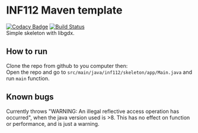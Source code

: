 # INF112 Maven template 

[![Codacy Badge](https://api.codacy.com/project/badge/Grade/2681b622f0f64c85b70112115c4eae89)](https://app.codacy.com/gh/inf112-v20/error_brain_not_found?utm_source=github.com&utm_medium=referral&utm_content=inf112-v20/error_brain_not_found&utm_campaign=Badge_Grade_Settings)
[![Build Status](https://travis-ci.com/inf112-v20/error_brain_not_found.svg?branch=develop)](https://travis-ci.com/inf112-v20/error_brain_not_found)  
Simple skeleton with libgdx. 

## How to run
Clone the repo from github to you computer then:  
Open the repo and go to `src/main/java/inf112/skeleton/app/Main.java` and run `main` function.

## Known bugs
Currently throws "WARNING: An illegal reflective access operation has occurred", 
when the java version used is >8. This has no effect on function or performance, and is just a warning.